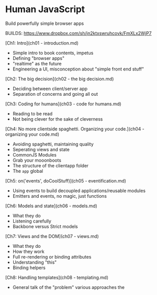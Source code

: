 # Human JavaScript
Build powerfully simple browser apps

BUILDS: https://www.dropbox.com/sh/jn2ktxswruhcovk/FmXLx2WjP7

[Ch1: Intro](ch01 - introduction.md)

- Simple intro to book contents, impetus
- Defining "browser apps"
- "realtime" as the future
- Engineering a UI, misconception about "simple front end stuff"

[Ch2: The big decision](ch02 - the big decision.md)

- Deciding between client/server app
- Separation of concerns and going all out

[Ch3: Coding for humans](ch03 - code for humans.md)

- Reading to be read
- Not being clever for the sake of cleverness

[Ch4: No more clientside spaghetti. Organizing your code.](ch04 - organizing your code.md)

- Avoiding spaghetti, maintaining quality
- Seperating views and state
- CommonJS Modules
- Grab your mooonboots
- The structure of the clientapp folder
- The `app` global

[Ch5: on('events', doCoolStuff)](ch05 - eventification.md)

- Using events to build decoupled applications/reusable modules
- Emitters and events, no magic, just functions

[Ch6: Models and state](ch06 - models.md)

- What they do
- Listening carefully
- Backbone versus Strict models

[Ch7: Views and the DOM](ch07 - views.md)

- What they do
- How they work
- Full re-rendering or binding attributes
- Understanding "this"
- Binding helpers

[Ch8: Handling templates](ch08 - templating.md)

- General talk of the "problem" various approaches the <template> tag
- How we used to do it, why it kinda sucked
- How we do it now, jade + templatizer + moonboots

[Ch9: Clientside Routing](ch09 - clientside routing.md)

- Same sh*t different URL/handing control of routing to client
- Setting up discussion on launch sequece to see how this plays out in code

[Ch10: Blastoff! Your app launch sequence](ch10 - launch sequence.md)

- Stepping through a typical launch sequence
- Intro to async.js

[Ch11: Testing and QA that doesn't suck](ch11 - testing and QA that doesnt suck.md)

- The problem/challenge of proper QA
- Meet the SpaceMonkey
- Doing cross-browser testing

[Ch12: Settings and configs](ch12 - settings and configs.md)
 
- The problem
- getconfig
- clientconfig
- Using them together
- Security caveats

[Ch13: Caveats, timesavers, random tips](ch13 - caveats.md)

- Function bindings
- Rendering detatched DOM elements
- failed ajax requests

